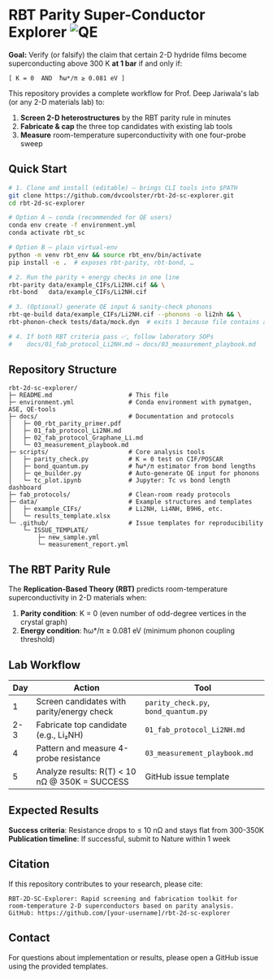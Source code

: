 # RBT Parity Super-Conductor Explorer ![QE](https://github.com/dvcoolster/rbt-2d-sc-explorer/actions/workflows/qe.yml/badge.svg)

**Goal:** Verify (or falsify) the claim that certain 2-D hydride films become superconducting above 300 K **at 1 bar** if and only if:

```
[ K = 0  AND  ħω*/π ≥ 0.081 eV ]
```

This repository provides a complete workflow for Prof. Deep Jariwala's lab (or any 2-D materials lab) to:

1. **Screen 2-D heterostructures** by the RBT parity rule in minutes
2. **Fabricate & cap** the three top candidates with existing lab tools  
3. **Measure** room-temperature superconductivity with one four-probe sweep

## Quick Start

```bash
# 1. Clone and install (editable) – brings CLI tools into $PATH
git clone https://github.com/dvcoolster/rbt-2d-sc-explorer.git
cd rbt-2d-sc-explorer

# Option A – conda (recommended for QE users)
conda env create -f environment.yml
conda activate rbt_sc

# Option B – plain virtual-env
python -m venv rbt_env && source rbt_env/bin/activate
pip install -e .  # exposes rbt-parity, rbt-bond, …

# 2. Run the parity + energy checks in one line
rbt-parity data/example_CIFs/Li2NH.cif && \
rbt-bond   data/example_CIFs/Li2NH.cif

# 3. (Optional) generate QE input & sanity-check phonons
rbt-qe-build data/example_CIFs/Li2NH.cif --phonons -o li2nh && \
rbt-phonon-check tests/data/mock.dyn  # exits 1 because file contains an imaginary mode (demo)

# 4. If both RBT criteria pass ✅, follow laboratory SOPs
#    docs/01_fab_protocol_Li2NH.md → docs/03_measurement_playbook.md
```

## Repository Structure

```
rbt-2d-sc-explorer/
├─ README.md                     # This file
├─ environment.yml               # Conda environment with pymatgen, ASE, QE-tools
├─ docs/                         # Documentation and protocols
│   ├─ 00_rbt_parity_primer.pdf
│   ├─ 01_fab_protocol_Li2NH.md
│   ├─ 02_fab_protocol_Graphane_Li.md
│   └─ 03_measurement_playbook.md
├─ scripts/                      # Core analysis tools
│   ├─ parity_check.py           # K = 0 test on CIF/POSCAR
│   ├─ bond_quantum.py           # ħω*/π estimator from bond lengths
│   ├─ qe_builder.py             # Auto-generate QE input for phonons
│   └─ tc_plot.ipynb             # Jupyter: Tc vs bond length dashboard
├─ fab_protocols/                # Clean-room ready protocols
├─ data/                         # Example structures and templates
│   ├─ example_CIFs/             # Li2NH, Li4NH, B9H6, etc.
│   └─ results_template.xlsx
└─ .github/                      # Issue templates for reproducibility
    └─ ISSUE_TEMPLATE/
        ├─ new_sample.yml
        └─ measurement_report.yml
```

## The RBT Parity Rule

The **Replication-Based Theory (RBT)** predicts room-temperature superconductivity in 2-D materials when:

1. **Parity condition**: K = 0 (even number of odd-degree vertices in the crystal graph)
2. **Energy condition**: ħω*/π ≥ 0.081 eV (minimum phonon coupling threshold)

## Lab Workflow

| Day | Action | Tool |
|-----|--------|------|
| 1 | Screen candidates with parity/energy check | `parity_check.py`, `bond_quantum.py` |
| 2-3 | Fabricate top candidate (e.g., Li₂NH) | `01_fab_protocol_Li2NH.md` |
| 4 | Pattern and measure 4-probe resistance | `03_measurement_playbook.md` |
| 5 | Analyze results: R(T) < 10 nΩ @ 350K = SUCCESS | GitHub issue template |

## Expected Results

**Success criteria**: Resistance drops to ≤ 10 nΩ and stays flat from 300-350K
**Publication timeline**: If successful, submit to Nature within 1 week

## Citation

If this repository contributes to your research, please cite:
```
RBT-2D-SC-Explorer: Rapid screening and fabrication toolkit for 
room-temperature 2-D superconductors based on parity analysis.
GitHub: https://github.com/[your-username]/rbt-2d-sc-explorer
```

## Contact

For questions about implementation or results, please open a GitHub issue using the provided templates. 